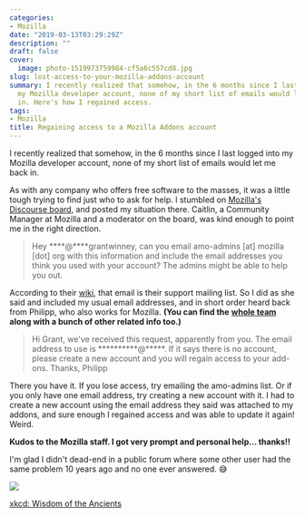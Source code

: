 ```yaml
---
categories:
- Mozilla
date: "2019-03-13T03:29:29Z"
description: ""
draft: false
cover:
  image: photo-1519973759984-cf5a6c557cd8.jpg
slug: lost-access-to-your-mozilla-addons-account
summary: I recently realized that somehow, in the 6 months since I last logged into
  my Mozilla developer account, none of my short list of emails would let me back
  in. Here's how I regained access.
tags:
- Mozilla
title: Regaining access to a Mozilla Addons account
---
```

I recently realized that somehow, in the 6 months since I last logged into my Mozilla developer account, none of my short list of emails would let me back in.

As with any company who offers free software to the masses, it was a little tough trying to find just who to ask for help. I stumbled on [Mozilla's Discourse board](https://discourse.mozilla.org/t/i-cant-remember-the-email-address-i-used-to-upload-my-addons-so-i-cant-access-the-account/36785), and posted my situation there. Caitlin, a Community Manager at Mozilla and a moderator on the board, was kind enough to point me in the right direction.

> Hey ****@****grantwinney, can you email amo-admins [at] mozilla [dot] org with this information and include the email addresses you think you used with your account? The admins might be able to help you out.

According to their [wiki](https://wiki.mozilla.org/AMO), that email is their support mailing list. So I did as she said and included my usual email addresses, and in short order heard back from Philipp, who also works for Mozilla. __(You can find the__ [__whole team__](https://wiki.mozilla.org/Add-ons) __along with a bunch of other related info too.)__

> Hi Grant, we've received this request, apparently from you. The email address to use is **********@*****. If it says there is no account, please create a new account and you will regain access to your add-ons. Thanks, Philipp

There you have it. If you lose access, try emailing the amo-admins list. Or if you only have one email address, try creating a new account with it. I had to create a new account using the email address they said was attached to my addons, and sure enough I regained access and was able to update it again! Weird.

****Kudos to the Mozilla staff. I got very prompt and personal help... thanks!!****

I'm glad I didn't dead-end in a public forum where some other user had the same problem 10 years ago and no one ever answered. 😅

![](https://grantwinney.com/content/images/2023/03/image-36.png)

[xkcd: Wisdom of the Ancients](https://xkcd.com/979/)